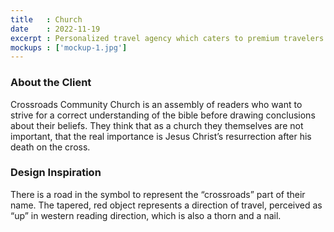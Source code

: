 ```yaml
---
title   : Church
date    : 2022-11-19
excerpt : Personalized travel agency which caters to premium travelers uses whimsy and fun to set up favorable expectations.
mockups : ['mockup-1.jpg'] 
---
```


### About the Client

Crossroads Community Church is an assembly of readers who want to strive for a correct understanding of the bible before drawing conclusions about their beliefs. They think that as a church they themselves are not important, that the real importance is Jesus Christ’s resurrection after his death on the cross.

### Design Inspiration

There is a road in the symbol to represent the “crossroads” part of their name. The tapered, red object represents a direction of travel, perceived as “up” in western reading direction, which is also a thorn and a nail.
